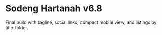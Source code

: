 # Sodeng Hartanah v6.8
Final build with tagline, social links, compact mobile view, and listings by title-folder.